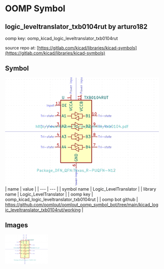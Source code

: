 # OOMP Symbol  
## logic_leveltranslator_txb0104rut  by arturo182  
  
oomp key: oomp_kicad_logic_leveltranslator_txb0104rut  
  
source repo at: [https://gitlab.com/kicad/libraries/kicad-symbols](https://gitlab.com/kicad/libraries/kicad-symbols)  
## Symbol  
  
[![working.png](working_600.png)](working.png)  
| name | value | 
| --- | --- | 
| symbol name | Logic_LevelTranslator | 
| library name | Logic_LevelTranslator | 
| oomp key | oomp_kicad_logic_leveltranslator_txb0104rut | 
| oomp bot github | https://github.com/oomlout/oomlout_oomp_symbol_bot/tree/main/kicad_logic_leveltranslator_txb0104rut/working | 
## Images  
  
[![working.png](working_140.png)](working.png)  
